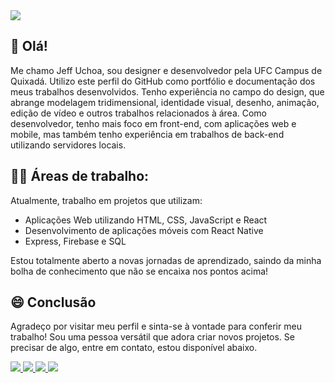 <img src="https://github.com/JeffUchoa/JeffUchoa/blob/main/Background(2).gif" />

  ## 👋 Olá!
Me chamo Jeff Uchoa, sou designer e desenvolvedor pela UFC Campus de Quixadá. Utilizo este perfil do GitHub como portfólio e documentação dos meus trabalhos desenvolvidos. Tenho experiência no campo do design, que abrange modelagem tridimensional, identidade visual, desenho, animação, edição de vídeo e outros trabalhos relacionados à área. Como desenvolvedor, tenho mais foco em front-end, com aplicações web e mobile, mas também tenho experiência em trabalhos de back-end utilizando servidores locais.


## 👷‍♂️ Áreas de trabalho:
Atualmente, trabalho em projetos que utilizam:
* Aplicações Web utilizando HTML, CSS, JavaScript e React
* Desenvolvimento de aplicações móveis com React Native
* Express, Firebase e SQL
  
Estou totalmente aberto a novas jornadas de aprendizado, saindo da minha bolha de conhecimento que não se encaixa nos pontos acima!

## 😄 Conclusão
Agradeço por visitar meu perfil e sinta-se à vontade para conferir meu trabalho! Sou uma pessoa versátil que adora criar novos projetos. Se precisar de algo, entre em contato, estou disponível abaixo.

<a href="https://www.behance.net/jeffuchoa_" target="_blank">
  <img src="https://img.shields.io/badge/Behance-0054F7?style=for-the-badge&logo=behance&logoColor=white" />
</a>
<a href="https://www.youtube.com/channel/UCSEW4k4BcL1TTWmCqF0mjNA" target="_blank">
  <img src="https://img.shields.io/badge/YouTube-FF0000?style=for-the-badge&logo=youtube&logoColor=white" />
</a>
<a href="https://wa.me/558899460023" target="_blank">
  <img src="https://img.shields.io/badge/WhatsApp-25D366?style=for-the-badge&logo=whatsapp&logoColor=white" />
</a>
<a href="https://t.me/+5588999460023" target="_blank">
  <img src="https://img.shields.io/badge/Telegram-2CA5E0?style=for-the-badge&logo=telegram&logoColor=white" />
</a>



<!---
GooglyEy3s/GooglyEy3s is a ✨ special ✨ repository because its `README.md` (this file) appears on your GitHub profile.
You can click the Preview link to take a look at your changes.
--->
